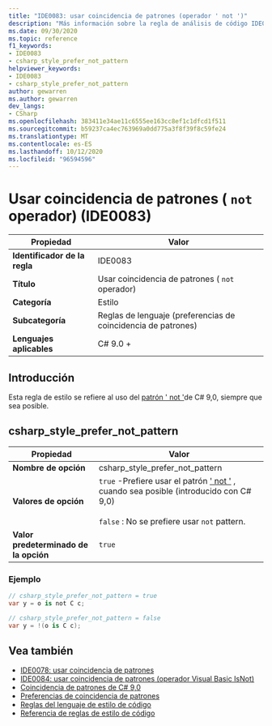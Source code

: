 ```yaml
---
title: "IDE0083: usar coincidencia de patrones (operador ' not ')"
description: "Más información sobre la regla de análisis de código IDE0083: usar coincidencia de patrones (operador ' not ')"
ms.date: 09/30/2020
ms.topic: reference
f1_keywords:
- IDE0083
- csharp_style_prefer_not_pattern
helpviewer_keywords:
- IDE0083
- csharp_style_prefer_not_pattern
author: gewarren
ms.author: gewarren
dev_langs:
- CSharp
ms.openlocfilehash: 383411e34ae11c6555ee163cc8ef1c1dfcd1f511
ms.sourcegitcommit: b59237ca4ec763969a0dd775a3f8f39f8c59fe24
ms.translationtype: MT
ms.contentlocale: es-ES
ms.lasthandoff: 10/12/2020
ms.locfileid: "96594596"
---
```

# <a name="use-pattern-matching-not-operator-ide0083"></a>Usar coincidencia de patrones ( `not` operador) (IDE0083)

|Propiedad|Valor|
|-|-|
| **Identificador de la regla** | IDE0083 |
| **Título** | Usar coincidencia de patrones ( `not` operador) |
| **Categoría** | Estilo |
| **Subcategoría** | Reglas de lenguaje (preferencias de coincidencia de patrones) |
| **Lenguajes aplicables** | C# 9.0 + |

## <a name="overview"></a>Introducción

Esta regla de estilo se refiere al uso del [patrón ' not '](../../../csharp/whats-new/csharp-9.md#pattern-matching-enhancements)de C# 9,0, siempre que sea posible.

## <a name="csharp_style_prefer_not_pattern"></a>csharp_style_prefer_not_pattern

|Propiedad|Valor|
|-|-|
| **Nombre de opción** | csharp_style_prefer_not_pattern |
| **Valores de opción** | `true` -Prefiere usar el patrón [' not '](../../../csharp/whats-new/csharp-9.md#pattern-matching-enhancements) , cuando sea posible (introducido con C# 9,0)<br /><br />`false` : No se prefiere usar `not` pattern. |
| **Valor predeterminado de la opción** | `true` |

### <a name="example"></a>Ejemplo

```csharp
// csharp_style_prefer_not_pattern = true
var y = o is not C c;

// csharp_style_prefer_not_pattern = false
var y = !(o is C c);
```

## <a name="see-also"></a>Vea también

- [IDE0078: usar coincidencia de patrones](ide0078.md)
- [IDE0084: usar coincidencia de patrones (operador Visual Basic IsNot)](ide0084.md)
- [Coincidencia de patrones de C# 9,0](../../../csharp/whats-new/csharp-9.md#pattern-matching-enhancements)
- [Preferencias de coincidencia de patrones](pattern-matching-preferences.md)
- [Reglas del lenguaje de estilo de código](language-rules.md)
- [Referencia de reglas de estilo de código](index.md)
